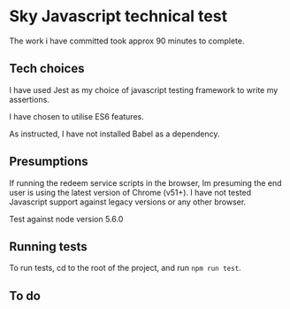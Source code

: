 # Sky Javascript technical test

The work i have committed took approx 90 minutes to complete.

## Tech choices

I have used Jest as my choice of javascript testing framework to write my assertions.

I have chosen to utilise ES6 features.

As instructed, I have not installed Babel as a dependency.

## Presumptions

If running the redeem service scripts in the browser, Im presuming the end user is using the latest version of Chrome (v51+).
I have not tested Javascript support against legacy versions or any other browser.

Test against node version 5.6.0

## Running tests

To run tests, cd to the root of the project, and run `npm run test`.

## To do
